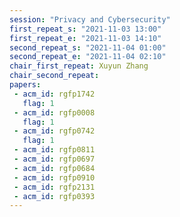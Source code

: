 ```yaml
---
session: "Privacy and Cybersecurity"
first_repeat_s: "2021-11-03 13:00" 
first_repeat_e: "2021-11-03 14:10" 
second_repeat_s: "2021-11-04 01:00" 
second_repeat_e: "2021-11-04 02:10"
chair_first_repeat: Xuyun Zhang
chair_second_repeat:
papers:
 - acm_id: rgfp1742
   flag: 1
 - acm_id: rgfp0008
   flag: 1
 - acm_id: rgfp0742
   flag: 1
 - acm_id: rgfp0811
 - acm_id: rgfp0697
 - acm_id: rgfp0684
 - acm_id: rgfp0910
 - acm_id: rgfp2131
 - acm_id: rgfp0393
---
```

